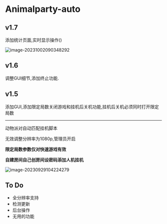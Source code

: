 # Animalparty-auto

## v1.7

添加统计页面,实时显示操作()

![image-20231002090348292](https://luchetuchuang.oss-cn-beijing.aliyuncs.com/aprimg/image-20231002090348292.png)

## v1.6

调整GUI细节,添加终止功能.

## v1.5

添加GUI,添加限定局数关闭游戏和挂机后关机功能,挂机后关机必须同时打开限定局数

------

动物派对自动匹配挂机脚本

无效调整分辨率为1080p,管理员开启

**限定局数参数仅对快速游戏有效**

**自建房间自己创房间设密码添加人机挂机**

![image-20230929104224279](https://luchetuchuang.oss-cn-beijing.aliyuncs.com/aprimg/image-20230929104224279.png)

## To Do

- 全分辨率支持
- 检测更新
- 后台操作
- 无用的功能



